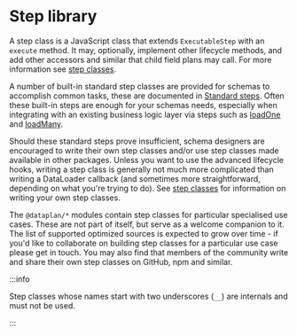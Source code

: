 # Step library

A step class is a JavaScript class that extends `ExecutableStep` with an
`execute` method. It may, optionally, implement other <grafast /> lifecycle
methods, and add other accessors and similar that child field plans may call.
For more information see [step classes](../step-classes).

A number of built-in standard step classes are provided for schemas to
accomplish common tasks, these are documented in [Standard
steps](./standard-steps). Often these built-in steps are enough for your schemas
needs, especially when integrating with an existing business logic layer via
steps such as [loadOne][] and [loadMany][].

Should these standard steps prove insufficient, schema designers are encouraged
to write their own step classes and/or use step classes made available in other
packages. Unless you want to use the advanced lifecycle hooks, writing a step
class is generally not much more complicated than writing a DataLoader callback
(and sometimes more straightforward, depending on what you're trying to do).
See [step classes](../step-classes) for information on writing your own step
classes.

The `@dataplan/*` modules contain step classes for particular specialised use
cases. These are not part of <grafast /> itself, but serve as a welcome
companion to it. The list of supported optimized sources is expected to grow
over time - if you'd like to collaborate on building step classes for a
particular use case please get in touch. You may also find that members of the
community write and share their own step classes on GitHub, npm and similar.

:::info

Step classes whose names start with two underscores (`__`) are internals and
must not be used.

:::

[loadone]: ./standard-steps/loadOne
[loadmany]: ./standard-steps/loadMany
